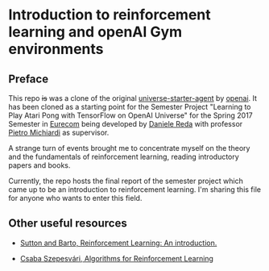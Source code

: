 # Introduction to reinforcement learning and openAI Gym environments

## Preface

This repo ~~is~~ was a clone of the original [universe-starter-agent](https://github.com/openai/universe-starter-agent) by [openai](https://openai.com/). It has been cloned as a starting point for the Semester Project "Learning to Play Atari Pong with TensorFlow on OpenAI Universe" for the Spring 2017 Semester in [Eurecom](http://www.eurecom.fr/en/) being developed by [Daniele Reda](http://www.github.com/rdednl) with professor [Pietro Michiardi](https://github.com/michiard) as supervisor.

A strange turn of events brought me to concentrate myself on the theory and the fundamentals of reinforcement learning, reading introductory papers and books.

Currently, the repo hosts the final report of the semester project which came up to be an introduction to reinforcement learning. I'm sharing this file for anyone who wants to enter this field.

## Other useful resources

- [Sutton and Barto, Reinforcement Learning: An introduction.](http://incompleteideas.net/sutton/book/the-book.html)

- [Csaba Szepesvári, Algorithms for Reinforcement Learning](https://sites.ualberta.ca/~szepesva/RLBook.html)